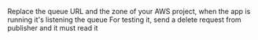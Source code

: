 Replace the queue URL and the zone of your AWS project, when the app is running it's listening the queue 
For testing it, send a delete request from publisher and it must read it
